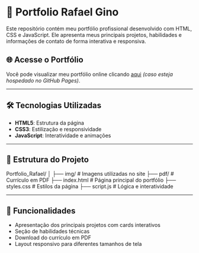 # 💼 Portfolio Rafael Gino

Este repositório contém meu portfólio profissional desenvolvido com HTML, CSS e JavaScript. Ele apresenta meus principais projetos, habilidades e informações de contato de forma interativa e responsiva.

## 🌐 Acesse o Portfólio

Você pode visualizar meu portfólio online clicando [aqui](https://rafael-gino2.github.io/Portfolio_Rafael/) *(caso esteja hospedado no GitHub Pages)*.

---

## 🛠️ Tecnologias Utilizadas

- **HTML5**: Estrutura da página
- **CSS3**: Estilização e responsividade
- **JavaScript**: Interatividade e animações

---

## 📁 Estrutura do Projeto

Portfolio_Rafael/
│
├── img/ # Imagens utilizadas no site
├── pdf/ # Currículo em PDF
├── index.html # Página principal do portfólio
├── styles.css # Estilos da página
├── script.js # Lógica e interatividade

---

## 📌 Funcionalidades

- Apresentação dos principais projetos com cards interativos
- Seção de habilidades técnicas
- Download do currículo em PDF
- Layout responsivo para diferentes tamanhos de tela
